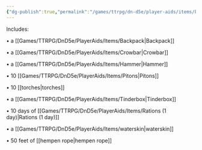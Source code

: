 ```yaml
---
{"dg-publish":true,"permalink":"/games/ttrpg/dn-d5e/player-aids/items/kits-tools-and-packs/dungeoneer-s-pack/","tags":["TTRPG/DND/5e","utility","exploration","container"],"noteIcon":""}
---
```



Includes:  
  
• a [[Games/TTRPG/DnD5e/PlayerAids/Items/Backpack\|Backpack]]
  
• a [[Games/TTRPG/DnD5e/PlayerAids/Items/Crowbar\|Crowbar]]
  
• a [[Games/TTRPG/DnD5e/PlayerAids/Items/Hammer\|Hammer]]
  
• 10 [[Games/TTRPG/DnD5e/PlayerAids/Items/Pitons\|Pitons]]
  
• 10 [[torches\|torches]]
  
• a [[Games/TTRPG/DnD5e/PlayerAids/Items/Tinderbox\|Tinderbox]]
  
• 10 days of [[Games/TTRPG/DnD5e/PlayerAids/Items/Rations (1 day)\|Rations (1 day)]]
  
• a [[Games/TTRPG/DnD5e/PlayerAids/Items/waterskin\|waterskin]]
  
• 50 feet of [[hempen rope\|hempen rope]]